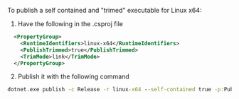 To publish a self contained and "trimed" executable for Linux x64:

1. Have the following in the .csproj file

  ```xml
    <PropertyGroup>
      <RuntimeIdentifiers>linux-x64</RuntimeIdentifiers>
      <PublishTrimmed>true</PublishTrimmed>
      <TrimMode>link</TrimMode>
    </PropertyGroup>
  ```

2. Publish it with the following command

  ```cmd
  dotnet.exe publish -c Release -r linux-x64 --self-contained true -p:PublishSingleFile=true
  ```
